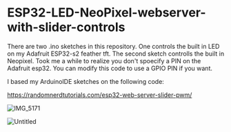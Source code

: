 # ESP32-LED-NeoPixel-webserver-with-slider-controls

There are two .ino sketches in this repository. One controls the built in LED on my Adafruit ESP32-s2 feather tft.
The second sketch controlls the built in Neopixel. Took me a while to realize you don't spoecify a PIN on the Adafruit esp32. You can modify this code to use a GPIO PIN if you want.

I based my ArduinoIDE sketches on the following code:

https://randomnerdtutorials.com/esp32-web-server-slider-pwm/

![IMG_5171](https://user-images.githubusercontent.com/5065324/219963849-56efbb20-f47a-4cf8-9168-32eafaa87cf4.jpeg)


![Untitled](https://user-images.githubusercontent.com/5065324/219963981-66110292-5bcc-45aa-a81b-7158e1f936c4.jpeg)
